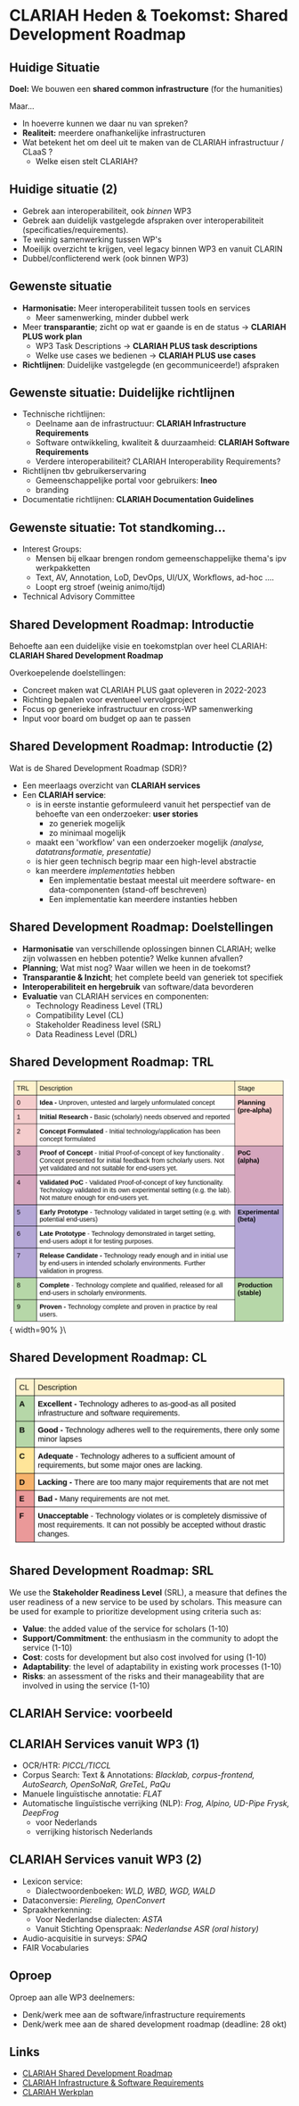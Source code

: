 # CLARIAH Heden & Toekomst: Shared Development Roadmap

## Huidige Situatie

**Doel:** We bouwen een **shared common infrastructure** (for the humanities)

Maar...

* In hoeverre kunnen we daar nu van spreken?
* **Realiteit:** meerdere onafhankelijke infrastructuren
* Wat betekent het om deel uit te maken van de CLARIAH infrastructuur / CLaaS ?
    * Welke eisen stelt CLARIAH?

## Huidige situatie (2)

* Gebrek aan interoperabiliteit, ook *binnen* WP3
* Gebrek aan duidelijk vastgelegde afspraken over interoperabiliteit
  (specificaties/requirements).
* Te weinig samenwerking tussen WP's
* Moeilijk overzicht te krijgen, veel legacy binnen WP3 en vanuit CLARIN
* Dubbel/conflicterend werk (ook binnen WP3)

## Gewenste situatie

* **Harmonisatie:** Meer interoperabiliteit tussen tools en services
    * Meer samenwerking, minder dubbel werk
* Meer **transparantie**; zicht op wat er gaande is en de status -> **CLARIAH PLUS work plan**
    * WP3 Task Descriptions -> **CLARIAH PLUS task descriptions**
    * Welke use cases we bedienen -> **CLARIAH PLUS use cases**
* **Richtlijnen**: Duidelijke vastgelegde (en gecommuniceerde!) afspraken

## Gewenste situatie: Duidelijke richtlijnen

* Technische richtlijnen:
    * Deelname aan de infrastructuur: **CLARIAH Infrastructure Requirements**
    * Software ontwikkeling, kwaliteit & duurzaamheid: **CLARIAH Software Requirements**
    * Verdere interoperabiliteit? CLARIAH Interoperability Requirements?
* Richtlijnen tbv gebruikerservaring
    * Gemeenschappelijke portal voor gebruikers: **Ineo**
    * branding
* Documentatie richtlijnen: **CLARIAH Documentation Guidelines**

## Gewenste situatie: Tot standkoming...

* Interest Groups:
    * Mensen bij elkaar brengen rondom gemeenschappelijke thema's ipv werkpakketten
    * Text, AV, Annotation, LoD, DevOps, UI/UX, Workflows, ad-hoc ....
    * Loopt erg stroef (weinig animo/tijd)
* Technical Advisory Committee

## Shared Development Roadmap: Introductie

Behoefte aan een duidelijke visie en toekomstplan over
heel CLARIAH: **CLARIAH Shared Development Roadmap**

Overkoepelende doelstellingen:

* Concreet maken wat CLARIAH PLUS gaat opleveren in 2022-2023
* Richting bepalen voor eventueel vervolgproject
* Focus op generieke infrastructuur en cross-WP samenwerking
* Input voor board om budget op aan te passen

## Shared Development Roadmap: Introductie (2)

Wat is de Shared Development Roadmap (SDR)?

* Een meerlaags overzicht van **CLARIAH services**
* Een **CLARIAH service**:
    * is in eerste instantie geformuleerd vanuit het perspectief van de behoefte van een onderzoeker: **user stories**
        * zo generiek mogelijk
        * zo minimaal mogelijk
    * maakt een 'workflow' van een onderzoeker mogelijk *(analyse, datatransformatie, presentatie)*
    * is hier geen technisch begrip maar een high-level abstractie
    * kan meerdere *implementaties* hebben
        * Een implementatie bestaat meestal uit meerdere software- en data-componenten (stand-off beschreven)
        * Een implementatie kan meerdere instanties hebben

## Shared Development Roadmap: Doelstellingen

* **Harmonisatie** van verschillende oplossingen binnen CLARIAH; welke zijn volwassen en hebben potentie?
  Welke kunnen afvallen?
* **Planning**; Wat mist nog? Waar willen we heen in de toekomst?
* **Transparantie & Inzicht**; het complete beeld van generiek tot specifiek
* **Interoperabiliteit en hergebruik** van software/data bevorderen
* **Evaluatie** van CLARIAH services en componenten:
    * Technology Readiness Level (TRL)
    * Compatibility Level (CL)
    * Stakeholder Readiness level (SRL)
    * Data Readiness Level (DRL)

## Shared Development Roadmap: TRL

![Technology Readiness Level](assets/trl.png){ width=90% }\

## Shared Development Roadmap: CL

![Compatibility Level](assets/cl.png)

## Shared Development Roadmap: SRL

We use the **Stakeholder Readiness Level** (SRL), a measure that defines the user
readiness of a new service to be used by scholars. This measure can be used for
example to prioritize development using criteria such as:

* **Value**: the added value of the service for scholars (1-10)
* **Support/Commitment**: the enthusiasm in the community to adopt the service (1-10)
* **Cost**: costs for development but also cost involved for using (1-10)
* **Adaptability**: the level of adaptability in existing work processes (1-10)
* **Risks**: an assessment of the risks and their manageability that are involved in using the service (1-10)

## CLARIAH Service: voorbeeld


## CLARIAH Services vanuit WP3 (1)

* OCR/HTR: *PICCL/TICCL*
* Corpus Search: Text & Annotations:  *Blacklab, corpus-frontend, AutoSearch, OpenSoNaR, GreTeL, PaQu*
* Manuele linguïstische annotatie: *FLAT*
* Automatische linguïstische verrijking (NLP): *Frog, Alpino, UD-Pipe Frysk, DeepFrog*
    * voor Nederlands
    * verrijking historisch Nederlands

## CLARIAH Services vanuit WP3 (2)

* Lexicon service:
    * Dialectwoordenboeken: *WLD, WBD, WGD, WALD*
* Dataconversie: *Piereling, OpenConvert*
* Spraakherkenning:
    * Voor Nederlandse dialecten: *ASTA*
    * Vanuit Stichting Openspraak: *Nederlandse ASR (oral history)*
* Audio-acquisitie in surveys: *SPAQ*
* FAIR Vocabularies

## Oproep

Oproep aan alle WP3 deelnemers:

* Denk/werk mee aan de software/infrastructure requirements
* Denk/werk mee aan de shared development roadmap (deadline: 28 okt)

## Links

* [CLARIAH Shared Development Roadmap](https://docs.google.com/document/d/1dCTK5w9jJRKIQuQ9t_xl7YbTtFljLoLTNT3C2EEIPtg/edit?usp=sharing)
* [CLARIAH Infrastructure & Software Requirements](https://github.com/CLARIAH/IG-DevOps/issues/4)
* [CLARIAH Werkplan](https://docs.google.com/spreadsheets/d/1WTbtA20vpKz5Oo_EnDYe1xNhRpR24mr0eESPa49jALg/edit#gid=151792289)



